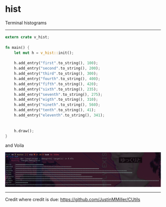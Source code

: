 
# hist

Terminal histograms

----------------


```rust
extern crate v_hist;

fn main() {
    let mut h = v_hist::init();

    h.add_entry("first".to_string(), 100);
    h.add_entry("second".to_string(), 200);
    h.add_entry("third".to_string(), 300);
    h.add_entry("fourth".to_string(), 400);
    h.add_entry("fifth".to_string(), 420);
    h.add_entry("sixth".to_string(), 235);
    h.add_entry("seventh".to_string(), 275);
    h.add_entry("eigth".to_string(), 310);
    h.add_entry("nineth".to_string(), 560);
    h.add_entry("tenth".to_string(), 41);
    h.add_entry("eleventh".to_string(), 341);


    h.draw();
}
```

and Voila


![screenshot](assets/screenshot.png)


----------------

Credit where credit is due: https://github.com/JustinMMiller/CUtils

